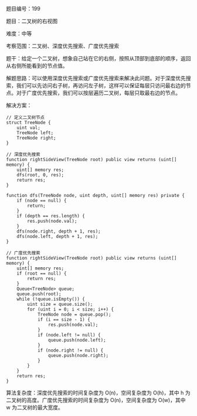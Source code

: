 题目编号：199

题目：二叉树的右视图

难度：中等

考察范围：二叉树、深度优先搜索、广度优先搜索

题干：给定一个二叉树，想象自己站在它的右侧，按照从顶部到底部的顺序，返回从右侧所能看到的节点值。

解题思路：可以使用深度优先搜索或广度优先搜索来解决此问题。对于深度优先搜索，我们可以先访问右子树，再访问左子树，这样可以保证每层只访问最右边的节点。对于广度优先搜索，我们可以按层遍历二叉树，每层只取最右边的节点。

解决方案：

```solidity
// 定义二叉树节点
struct TreeNode {
    uint val;
    TreeNode left;
    TreeNode right;
}

// 深度优先搜索
function rightSideView(TreeNode root) public view returns (uint[] memory) {
    uint[] memory res;
    dfs(root, 0, res);
    return res;
}

function dfs(TreeNode node, uint depth, uint[] memory res) private {
    if (node == null) {
        return;
    }
    if (depth == res.length) {
        res.push(node.val);
    }
    dfs(node.right, depth + 1, res);
    dfs(node.left, depth + 1, res);
}

// 广度优先搜索
function rightSideView(TreeNode root) public view returns (uint[] memory) {
    uint[] memory res;
    if (root == null) {
        return res;
    }
    Queue<TreeNode> queue;
    queue.push(root);
    while (!queue.isEmpty()) {
        uint size = queue.size();
        for (uint i = 0; i < size; i++) {
            TreeNode node = queue.pop();
            if (i == size - 1) {
                res.push(node.val);
            }
            if (node.left != null) {
                queue.push(node.left);
            }
            if (node.right != null) {
                queue.push(node.right);
            }
        }
    }
    return res;
}
```

算法复杂度：深度优先搜索的时间复杂度为 O(n)，空间复杂度为 O(h)，其中 h 为二叉树的高度。广度优先搜索的时间复杂度为 O(n)，空间复杂度为 O(w)，其中 w 为二叉树的最大宽度。